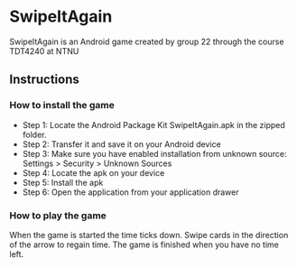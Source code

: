 # SwipeItAgain

SwipeItAgain is an Android game created by group 22 through the course TDT4240 at NTNU


## Instructions

### How to install the game

- Step 1: 
Locate the Android Package Kit SwipeItAgain.apk in the zipped folder.
- Step 2:
Transfer it and save it on your Android device
- Step 3:
Make sure you have enabled installation from unknown source: Settings > Security > Unknown Sources
- Step 4:
Locate the apk on your device 
- Step 5:
Install the apk
- Step 6:
Open the application from your application drawer


### How to play the game

When the game is started the time ticks down. Swipe cards in the direction of the arrow to regain time. The game is finished when you have no time left.
